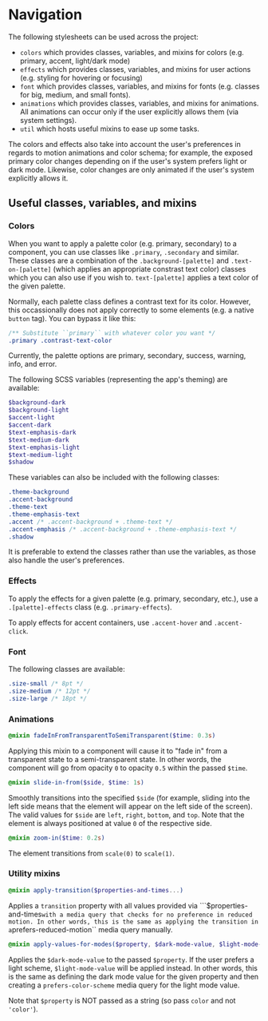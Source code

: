 # Navigation

The following stylesheets can be used across the project:
- ``colors`` which provides classes, variables, and mixins for colors (e.g. primary, accent, light/dark mode)
- ``effects`` which provides classes, variables, and mixins for user actions (e.g. styling for hovering or focusing)
- ``font`` which provides classes, variables, and mixins for fonts (e.g. classes for big, medium, and small fonts).
- ``animations`` which provides classes, variables, and mixins for animations. All animations can occur only if the user explicitly allows them (via system settings).
- ``util`` which hosts useful mixins to ease up some tasks.

The colors and effects also take into account the user's preferences in regards to motion animations and color schema; for example, the exposed primary color changes depending on if the user's system prefers light or dark mode. Likewise, color changes are only animated if the user's system explicitly allows it.

## Useful classes, variables, and mixins
### Colors

When you want to apply a palette color (e.g. primary, secondary) to a component, you can use classes like ``.primary``, ``.secondary`` and similar.
These classes are a combination of the ``.background-[palette]`` and ``.text-on-[palette]`` (which applies an appropriate constrast text color) classes which you can also use if you wish to. ``text-[palette]`` applies a text color of the given palette.

Normally, each palette class defines a contrast text for its color. However, this occassionally does not apply correctly to some elements (e.g. a native ``button`` tag). You can bypass it like this:

```css
/** Substitute ``primary`` with whatever color you want */
.primary .contrast-text-color
```

Currently, the palette options are primary, secondary, success, warning, info, and error.

The following SCSS variables (representing the app's theming) are available:
```scss
$background-dark
$background-light
$accent-light
$accent-dark
$text-emphasis-dark
$text-medium-dark
$text-emphasis-light
$text-medium-light
$shadow
```

These variables can also be included with the following classes:
```css
.theme-background
.accent-background
.theme-text
.theme-emphasis-text
.accent /* .accent-background + .theme-text */
.accent-emphasis /* .accent-background + .theme-emphasis-text */
.shadow
```

It is preferable to extend the classes rather than use the variables, as those also handle the user's preferences.

### Effects
To apply the effects for a given palette (e.g. primary, secondary, etc.), use a
``.[palette]-effects`` class (e.g. ``.primary-effects``).

To apply effects for accent containers, use ``.accent-hover`` and ``.accent-click``.


### Font
The following classes are available:
```css
.size-small /* 8pt */
.size-medium /* 12pt */
.size-large /* 18pt */
```

### Animations
```scss
@mixin fadeInFromTransparentToSemiTransparent($time: 0.3s)
```
Applying this mixin to a component will cause it to "fade in" from a transparent state to a semi-transparent state. In other words, the component will go from opacity ``0`` to opacity ``0.5`` within the passed ``$time``.

```scss
@mixin slide-in-from($side, $time: 1s)
```
Smoothly transitions into the specified ``$side`` (for example, sliding into the left side means that the element will appear on the left side of the screen). The valid values for ``$side`` are ``left``, ``right``, ``bottom``, and ``top``. Note that the element is always positioned at value ``0`` of the respective side.

```scss
@mixin zoom-in($time: 0.2s)
```
The element transitions from ``scale(0)`` to ``scale(1)``.

### Utility mixins
```scss
@mixin apply-transition($properties-and-times...)
```
Applies a ``transition`` property with all values provided via ```$properties-and-times`` with a media query that checks for no
preference in reduced motion. In other words, this is the same as applying
the transition in a ``prefers-reduced-motion`` media query manually.

```scss
@mixin apply-values-for-modes($property, $dark-mode-value, $light-mode-value)
```
Applies the ``$dark-mode-value`` to the passed ``$property``. If
the user prefers a light scheme, ``$light-mode-value`` will be applied instead. In other words, this is the same as defining the dark mode value for the given property and then creating a ``prefers-color-scheme`` media query for the light mode value.

Note that ``$property`` is NOT passed as a string (so pass ``color`` and not ``'color'``).